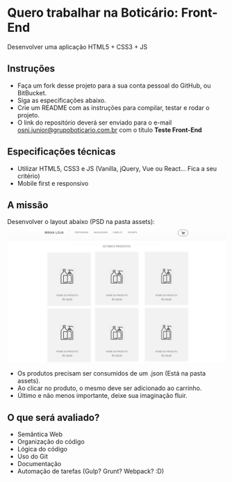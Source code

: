 # Quero trabalhar na Boticário: Front-End
Desenvolver uma aplicação HTML5 + CSS3 + JS

## Instruções
- Faça um fork desse projeto para a sua conta pessoal do GitHub, ou BitBucket.
- Siga as especificações abaixo.
- Crie um README com as instruções para compilar, testar e rodar o projeto.
- O link do repositório deverá ser enviado para o e-mail osni.junior@grupoboticario.com.br com o título **Teste Front-End**

## Especificações técnicas
- Utilizar HTML5, CSS3 e JS (Vanilla, jQuery, Vue ou React... Fica a seu critério)
- Mobile first e responsivo

## A missão
Desenvolver o layout abaixo (PSD na pasta assets):
![boticario](assets/eCommerce-Template.png)

- Os produtos precisam ser consumidos de um .json (Está na pasta assets).
- Ao clicar no produto, o mesmo deve ser adicionado ao carrinho.
- Último e não menos importante, deixe sua imaginação fluir.

## O que será avaliado?
- Semântica Web
- Organização do código
- Lógica do código
- Uso do Git
- Documentação
- Automação de tarefas (Gulp? Grunt? Webpack? :D)
